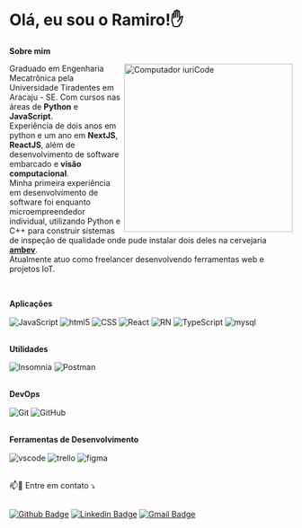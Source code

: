 # Olá, eu sou o Ramiro!✋

**Sobre mim**

<img src="https://raw.githubusercontent.com/MicaelliMedeiros/micaellimedeiros/master/image/computer-illustration.png" style="filter: hue-rotate(20deg)"
min-width="400px" max-width="300px" width="300px" align="right" alt="Computador iuriCode">

<p align="left">


Graduado em Engenharia Mecatrônica pela Universidade Tiradentes em Aracaju - SE. Com cursos nas áreas de <strong>Python</strong> e <strong>JavaScript</strong>.</br>
Experiência de dois anos em python e um ano em <strong>NextJS</strong>, <strong>ReactJS</strong>, além de desenvolvimento de software embarcado e <strong>visão computacional</strong>.<br/>Minha primeira experiência em desenvolvimento de software foi enquanto microempreendedor individual, utilizando Python e C++ para construir sistemas de inspeção de qualidade onde pude instalar dois deles na cervejaria <a href="https://www.ambev.com.br"> <strong>ambev</strong></a>. 
</br>
Atualmente atuo como freelancer desenvolvendo ferramentas web e projetos IoT.

<br/>

**Aplicações**

<div style="display:inline_block;
    -webkit-touch-callout: none; /* iOS Safari */
    -webkit-user-select: none; /* Safari */
    -khtml-user-select: none; /* Konqueror HTML */
    -moz-user-select: none; /* Old versions of Firefox */
    -ms-user-select: none; /* Internet Explorer/Edge */
    -user-select: none; /* Non-prefixed ">
  <img align="center" alt="JavaScript" src="https://img.shields.io/badge/JavaScript-323330?style=for-the-badge&logo=javascript&logoColor=F7DF1E"/>
  <img align="center" alt="html5" src="https://img.shields.io/badge/HTML-239120?style=for-the-badge&logo=html5&logoColor=white"/>
  <img align="center" alt="CSS" src="https://img.shields.io/badge/CSS3-1572B6?style=for-the-badge&logo=css3&logoColor=white"/>
  <img align="center" alt="React" src="https://img.shields.io/badge/React-20232A?style=for-the-badge&logo=react&logoColor=61DAFB"/>
  <img align="center" alt="RN" src="https://img.shields.io/badge/React_Native-20232A?style=for-the-badge&logo=react&logoColor=61DAFB"/>
  <img align="center" alt="TypeScript" src="https://img.shields.io/badge/TypeScript-007ACC?style=for-the-badge&logo=typescript&logoColor=white"/>
  <img align="center" alt="mysql" src="https://img.shields.io/badge/MySQL-00000F?style=for-the-badge&logo=mysql&logoColor=white"/>                                              
</div> 
 
</br>

**Utilidades**

<div style="display:inline_block">
  <img align="center" alt="Insomnia" src="https://img.shields.io/badge/Insomnia-333333?style=for-the-badge&logo=insomnia&logoColor=white"/>

  <img align="center" alt="Postman" src="https://img.shields.io/badge/Postman-100000?style=for-the-badge&logo=Postman&logoColor=white"/>
</div>

</br>

**DevOps**

<div style="display:inline_block">
  <img align="center" alt="Git" src="https://img.shields.io/badge/Git-333333?style=for-the-badge&logo=git&logoColor=white"/>

  <img align="center" alt="GitHub" src="https://img.shields.io/badge/GitHub-100000?style=for-the-badge&logo=github&logoColor=white"/>
</div>

</br>

**Ferramentas de Desenvolvimento**

<div style="display:inline_block">
  <img align="center" alt="vscode" src="https://img.shields.io/badge/Visual%20Studio%20Code-333333?style=for-the-badge&logo=Visual%20Studio%20Code&logoColor=007ACC"/>

  <img align="center" alt="trello" src="https://img.shields.io/badge/trello-333333?style=for-the-badge&logo=trello&logoColor=007ACCe"/>

  <img align="center" alt="figma" src="https://img.shields.io/badge/figma-333333?style=for-the-badge&logo=figma&logoColor=007ACC"/>
</div>

<br/>

<p align="left">
  📫💌 Entre em contato ⤵️
</p>

</p>  
<div style="display:flex">

[![Github Badge](https://img.shields.io/badge/-Github-000?style=flat-square&logo=Github&logoColor=white)](https://www.github.com/ramiro-sena/)
[![Linkedin Badge](https://img.shields.io/badge/-LinkedIn-blue?style=flat-square&logo=Linkedin&logoColor=white&)](https://www.linkedin.com/in/ramiro-sena/)
[![Gmail Badge](https://img.shields.io/badge/-ramiro.sena.eng@gmail.com-c14438?style=flat-square&logo=Gmail&logoColor=white&link=mailto:ramiro.sena.eng@gmail.com)](mailto:ramiro.sena.eng@gmail.com)

